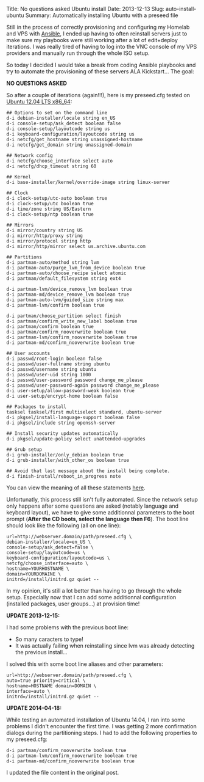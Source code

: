 Title: No questions asked Ubuntu install
Date: 2013-12-13
Slug: auto-install-ubuntu
Summary: Automatically installing Ubuntu with a preseed file

Still in the process of correctly provisioning and configuring my Homelab and VPS with [Ansible](http://www.ansibleworks.com/), I ended up having to often reinstall servers just to make sure my playbooks were still working after a lot of edit+deploy iterations. I was really tired of having to log into the VNC console of my VPS providers and manually run through the whole ISO setup.

So today I decided I would take a break from coding Ansible playbooks and try to automate the provisioning of these servers ALA Kickstart... The goal:

__NO QUESTIONS ASKED__

So after a couple of iterations (again!!!), here is my preseed.cfg tested on [Ubuntu 12.04 LTS x86_64](http://www.ubuntu.com/download/server):

    ## Options to set on the command line
    d-i debian-installer/locale string en_US
    d-i console-setup/ask_detect boolean false
    d-i console-setup/layoutcode string us
    d-i keyboard-configuration/layoutcode string us
    d-i netcfg/get_hostname string unassigned-hostname
    d-i netcfg/get_domain string unassigned-domain

    ## Network config
    d-i netcfg/choose_interface select auto
    d-i netcfg/dhcp_timeout string 60

    ## Kernel
    d-i base-installer/kernel/override-image string linux-server

    ## Clock
    d-i clock-setup/utc-auto boolean true
    d-i clock-setup/utc boolean true
    d-i time/zone string US/Eastern
    d-i clock-setup/ntp boolean true

    ## Mirrors
    d-i mirror/country string US
    d-i mirror/http/proxy string
    d-i mirror/protocol string http
    d-i mirror/http/mirror select us.archive.ubuntu.com

    ## Partitions
    d-i partman-auto/method string lvm
    d-i partman-auto/purge_lvm_from_device boolean true
    d-i partman-auto/choose_recipe select atomic
    d-i partman/default_filesystem string ext4

    d-i partman-lvm/device_remove_lvm boolean true
    d-i partman-md/device_remove_lvm boolean true
    d-i partman-auto-lvm/guided_size string max
    d-i partman-lvm/confirm boolean true

    d-i partman/choose_partition select finish
    d-i partman/confirm_write_new_label boolean true
    d-i partman/confirm boolean true
    d-i partman/confirm_nooverwrite boolean true
    d-i partman-lvm/confirm_nooverwrite boolean true
    d-i partman-md/confirm_nooverwrite boolean true

    ## User accounts
    d-i passwd/root-login boolean false
    d-i passwd/user-fullname string ubuntu
    d-i passwd/username string ubuntu
    d-i passwd/user-uid string 1000
    d-i passwd/user-password password change_me_please
    d-i passwd/user-password-again password change_me_please
    d-i user-setup/allow-password-weak boolean true
    d-i user-setup/encrypt-home boolean false

    ## Packages to install
    tasksel tasksel/first multiselect standard, ubuntu-server
    d-i pkgsel/install-language-support boolean false
    d-i pkgsel/include string openssh-server

    ## Install security updates automatically
    d-i pkgsel/update-policy select unattended-upgrades

    ## Grub setup
    d-i grub-installer/only_debian boolean true
    d-i grub-installer/with_other_os boolean true

    ## Avoid that last message about the install being complete.
    d-i finish-install/reboot_in_progress note

You can view the meaning of all these statements [here](https://help.ubuntu.com/lts/installation-guide/i386/preseed-contents.html).

Unfortunatly, this process still isn't fully automated. Since the network setup only happens after some questions are asked (notably language and keyboard layout), we have to give some additionnal parameters to the boot prompt (__After the CD boots, select the language then F6__). The boot line should look like the following (all on one line):

    url=http://webserver.domain/path/preseed.cfg \
    debian-installer/locale=en_US \
    console-setup/ask_detect=false \
    console-setup/layoutcode=us \
    keyboard-configuration/layoutcode=us \
    netcfg/choose_interface=auto \
    hostname=YOURHOSTNAME \
    domain=YOURDOMAINE \
    initrd=/install/initrd.gz quiet --

In my opinion, it's still a lot better than having to go through the whole setup. Especially now that I can add some additionnal configuration (installed packages, user groups...) at provision time!

__UPDATE 2013-12-15:__

I had some problems with the previous boot line:

* So many caracters to type!
* It was actually failing when reinstalling since lvm was already detecting the previous install...

I solved this with some boot line aliases and other parameters:

    url=http://webserver.domain/path/preseed.cfg \
    auto=true priority=critical \
    hostname=HOSTNAME domain=DOMAIN \
    interface=auto \
    initrd=/install/initrd.gz quiet --

__UPDATE 2014-04-18:__

While testing an automated installation of Ubuntu 14.04, I ran into some problems I didn't encounter the first time. I was getting 2 more confirmation dialogs during the partitioning steps. I had to add the following properties to my preseed.cfg:

    d-i partman/confirm_nooverwrite boolean true
    d-i partman-lvm/confirm_nooverwrite boolean true
    d-i partman-md/confirm_nooverwrite boolean true

I updated the file content in the original post.

